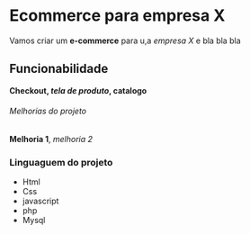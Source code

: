 # Ecommerce para empresa X

Vamos criar um **e-commerce** para u,a *empresa X* e bla bla bla

## Funcionabilidade

**Checkout, _tela de produto_, catalogo**

###### Melhorias do projeto

__Melhoria 1__, _melhoria 2_


### Linguaguem do projeto

* Html
* Css
* javascript
* php
* Mysql

